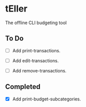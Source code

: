 # tEller

The offline CLI budgeting tool

## To Do

- [ ] Add print-transactions.

- [ ] Add edit-transactions.

- [ ] Add remove-transactions.

## Completed

- [x] Add print-budget-subcategories.
